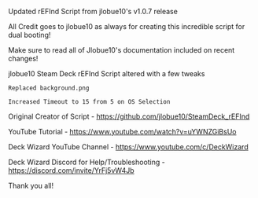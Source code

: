 Updated rEFInd Script from jlobue10's v1.0.7 release

All Credit goes to jlobue10 as always for creating this incredible script for dual booting!

Make sure to read all of Jlobue10's documentation included on recent changes!

jlobue10 Steam Deck rEFInd Script altered with a few tweaks

    Replaced background.png

    Increased Timeout to 15 from 5 on OS Selection

Original Creator of Script - https://github.com/jlobue10/SteamDeck_rEFInd

YouTube Tutorial - https://www.youtube.com/watch?v=uYWNZGiBsUo

Deck Wizard YouTube Channel - https://www.youtube.com/c/DeckWizard

Deck Wizard Discord for Help/Troubleshooting - https://discord.com/invite/YrFj5vW4Jb

Thank you all!
